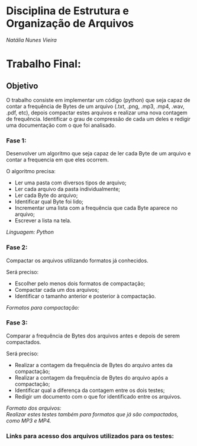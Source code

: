 # Disciplina de Estrutura e Organização de Arquivos

*Natália Nunes Vieira*

# Trabalho Final:

## Objetivo
O trabalho consiste em implementar um código (python) que seja capaz de contar a frequência de Bytes de um arquivo (.txt, .png, .mp3, .mp4, .wav, .pdf, etc), depois compactar estes arquivos e realizar uma nova contagem de frequência. Identificar o grau de compressão de cada um deles e redigir uma documentação com o que foi analisado.

### Fase 1:

Desenvolver um algoritmo que seja capaz de ler cada Byte de um arquivo e contar a frequencia em que eles ocorrem.

  O algoritmo precisa:
  - Ler uma pasta com diversos tipos de arquivo;
  - Ler cada arquivo da pasta individualmente;
  - Ler cada Byte do arquivo;
  - Identificar qual Byte foi lido;
  - Incrementar uma lista com a frequência que cada Byte aparece no arquivo;
  - Escrever a lista na tela.
  
_Linguagem: Python_

### Fase 2:

Compactar os arquivos utilizando formatos já conhecidos.

  Será preciso:
  - Escolher pelo menos dois formatos de compactação;
  - Compactar cada um dos arquivos;
  - Identificar o tamanho anterior e posterior à compactação.
  
_Formatos para compactação:_

### Fase 3:

Comparar a frequência de Bytes dos arquivos antes e depois de serem compactados.

  Será preciso:
  - Realizar a contagem da frequência de Bytes do arquivo antes da compactação;
  - Realizar a contagem da frequência de Bytes do arquivo após a compactação;
  - Identificar qual a diferença da contagem entre os dois testes;
  - Redigir um documento com o que for identificado entre os arquivos.
  
  _Formato dos arquivos:_
  </br>
  _Realizar estes testes também para formatos que já são compactados, como MP3 e MP4._
  
 ### Links para acesso dos arquivos utilizados para os testes:
  
  
